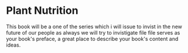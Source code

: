 Plant Nutrition 
==

This book will be a one of the series which i will issue to invist in the new future of our people as always we will try to invistigate 
file file serves as your book's preface, a great place to describe your book's content and ideas.
